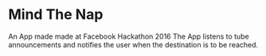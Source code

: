 # Mind The Nap
An App made made at Facebook Hackathon 2016
The App listens to tube announcements and notifies the user when the destination is to be reached.

